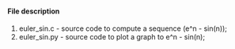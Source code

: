#### File description
1. euler_sin.c - source code to compute a sequence (e^n - sin(n));
1. euler_sin.py - source code to plot a graph to e^n - sin(n);
